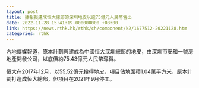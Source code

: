 ```yaml
---
layout: post
title: 據報擬建成恒大總部的深圳地皮以逾75億元人民幣售出
date: 2022-11-28 15:41:19.000000000 +08:00
link: https://news.rthk.hk/rthk/ch/component/k2/1677512-20221128.htm
categories: rthk
---
```


內地傳媒報道，原本計劃興建成為中國恒大深圳總部的地皮，由深圳市安和一號房地產開發公司，以底價約75.43億元人民幣奪得。

恒大在2017年12月，以55.52億元投得地皮，項目佔地面積1.04萬平方米，原本計劃打造成恒大總部，但項目在2021年9月停工。
